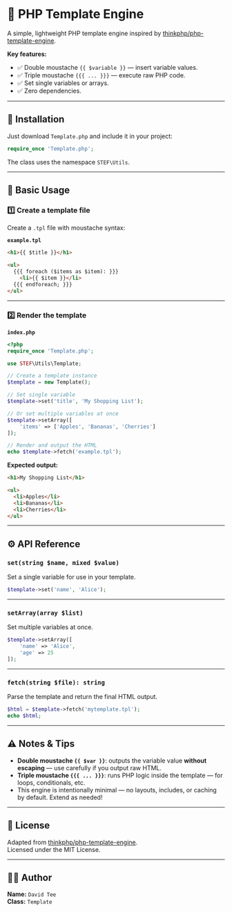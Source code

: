 # 🚀 PHP Template Engine

A simple, lightweight PHP template engine inspired by [thinkphp/php-template-engine](https://github.com/thinkphp/php-template-engine).

**Key features:**
- ✅ Double moustache `{{ $variable }}` — insert variable values.
- ✅ Triple moustache `{{{ ... }}}` — execute raw PHP code.
- ✅ Set single variables or arrays.
- ✅ Zero dependencies.

---

## 📂 Installation

Just download `Template.php` and include it in your project:

```php
require_once 'Template.php';
```

The class uses the namespace `STEF\Utils`.

---

## 📄 Basic Usage

### 1️⃣ Create a template file

Create a `.tpl` file with moustache syntax:

**`example.tpl`**
```html
<h1>{{ $title }}</h1>

<ul>
  {{{ foreach ($items as $item): }}}
    <li>{{ $item }}</li>
  {{{ endforeach; }}}
</ul>
```

---

### 2️⃣ Render the template

**`index.php`**
```php
<?php
require_once 'Template.php';

use STEF\Utils\Template;

// Create a template instance
$template = new Template();

// Set single variable
$template->set('title', 'My Shopping List');

// Or set multiple variables at once
$template->setArray([
    'items' => ['Apples', 'Bananas', 'Cherries']
]);

// Render and output the HTML
echo $template->fetch('example.tpl');
```

**Expected output:**
```html
<h1>My Shopping List</h1>

<ul>
  <li>Apples</li>
  <li>Bananas</li>
  <li>Cherries</li>
</ul>
```

---

## ⚙️ API Reference

### `set(string $name, mixed $value)`

Set a single variable for use in your template.

```php
$template->set('name', 'Alice');
```

---

### `setArray(array $list)`

Set multiple variables at once.

```php
$template->setArray([
    'name' => 'Alice',
    'age' => 25
]);
```

---

### `fetch(string $file): string`

Parse the template and return the final HTML output.

```php
$html = $template->fetch('mytemplate.tpl');
echo $html;
```

---

## ⚠️ Notes & Tips

- **Double moustache `{{ $var }}`**: outputs the variable value **without escaping** — use carefully if you output raw HTML.
- **Triple moustache `{{{ ... }}}`**: runs PHP logic inside the template — for loops, conditionals, etc.
- This engine is intentionally minimal — no layouts, includes, or caching by default. Extend as needed!

---

## 📜 License

Adapted from [thinkphp/php-template-engine](https://github.com/thinkphp/php-template-engine).  
Licensed under the MIT License.

---

## 👨‍💻 Author

**Name:** `David Tee`  
**Class:** `Template`


